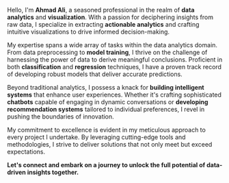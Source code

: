 Hello, I'm **Ahmad Ali**, a seasoned professional in the realm of **data analytics** and **visualization**. With a passion for deciphering insights from raw data, I specialize in extracting **actionable analytics** and crafting intuitive visualizations to drive informed decision-making.

My expertise spans a wide array of tasks within the data analytics domain. From data preprocessing to **model training**, I thrive on the challenge of harnessing the power of data to derive meaningful conclusions. Proficient in both **classification** and **regression** techniques, I have a proven track record of developing robust models that deliver accurate predictions.

Beyond traditional analytics, I possess a knack for **building intelligent systems** that enhance user experiences. Whether it's crafting sophisticated **chatbots** capable of engaging in dynamic conversations or **developing recommendation systems** tailored to individual preferences, I revel in pushing the boundaries of innovation.

My commitment to excellence is evident in my meticulous approach to every project I undertake. By leveraging cutting-edge tools and methodologies, I strive to deliver solutions that not only meet but exceed expectations.

**Let's connect and embark on a journey to unlock the full potential of data-driven insights together.**
